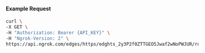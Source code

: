 <!-- Code generated for API Clients. DO NOT EDIT. -->

#### Example Request

```bash
curl \
-X GET \
-H "Authorization: Bearer {API_KEY}" \
-H "Ngrok-Version: 2" \
https://api.ngrok.com/edges/https/edghts_2y3P2f0ZTTGEO5Jwaf2wNoPWJUR/routes/edghtsrt_2y3P2asduH1oebC7rqM0Or8sgCz/oidc
```
